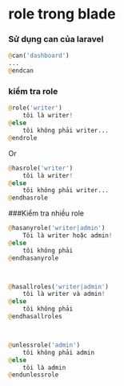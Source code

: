 # role trong blade
### Sử dụng can của laravel
```php
@can('dashboard')
...
@endcan
```

### kiểm tra role
```php
@role('writer')
    tôi là writer!
@else
    tôi không phải writer...
@endrole
```
Or
```php
@hasrole('writer')
    tôi là writer!
@else
    tôi không phải writer...
@endhasrole
```

###Kiểm tra nhiều role
```php
@hasanyrole('writer|admin')
    Tôi là writer hoặc admin!
@else
    tôi không phải
@endhasanyrole



@hasallroles('writer|admin')
    tôi là writer và admin!
@else
    tôi không phải
@endhasallroles



@unlessrole('admin')
    tôi không phải admin
@else
    tôi là admin
@endunlessrole
```
